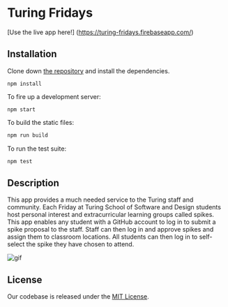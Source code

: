 # Turing Fridays

[Use the live app here!] (https://turing-fridays.firebaseapp.com/)

## Installation

Clone down [the repository](https://github.com/jeff-duke/turing-fridays) and install the dependencies.

```
npm install
```
To fire up a development server:

```
npm start
```

To build the static files:

```js
npm run build
```


To run the test suite:

```js
npm test
```  

## Description

This app provides a much needed service to the Turing staff and community.  Each Friday at Turing School of Software and Design students host personal interest and extracurricular learning groups called spikes.  This app enables any student with a GitHub account to log in to submit a spike proposal to the staff.  Staff can then log in and approve spikes and assign them to classroom locations.  All students can then log in to self-select the spike they have chosen to attend.   

![gif](http://g.recordit.co/NLm81XBL6p.gif)

## License
Our codebase is released under the [MIT License](http://www.opensource.org/licenses/MIT).
